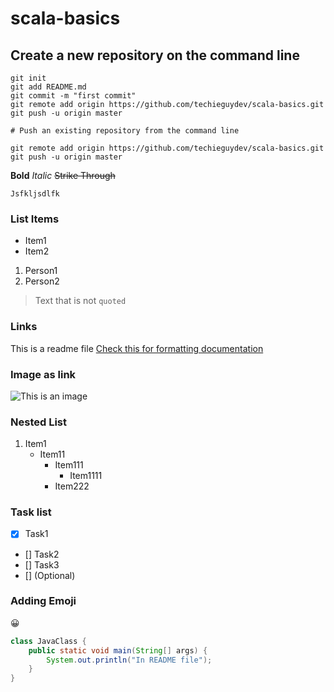 # scala-basics
## Create a new repository on the command line

```
git init
git add README.md
git commit -m "first commit"
git remote add origin https://github.com/techieguydev/scala-basics.git
git push -u origin master

# Push an existing repository from the command line

git remote add origin https://github.com/techieguydev/scala-basics.git
git push -u origin master
```

**Bold**
_Italic_
~~Strike Through~~

`Jsfkljsdlfk `

### List Items
- Item1
- Item2

1. Person1
2. Person2

> Text that is not `quoted`

### Links
This is a readme file [Check this for formatting documentation](https://docs.github.com/en/get-started/writing-on-github/getting-started-with-writing-and-formatting-on-github/basic-writing-and-formatting-syntax)

### Image as link
![This is an image](https://cdn4.iconfinder.com/data/icons/iconsimple-logotypes/512/github-512.png#gh-light-mode-only)


### Nested List
1. Item1
   - Item11
     - Item111
       - Item1111
     - Item222


### Task list
- [x] Task1
- [] Task2
- [] Task3
- [] \(Optional)

### Adding Emoji
:grinning:

```java
class JavaClass {
    public static void main(String[] args) {
        System.out.println("In README file");
    }
}
```